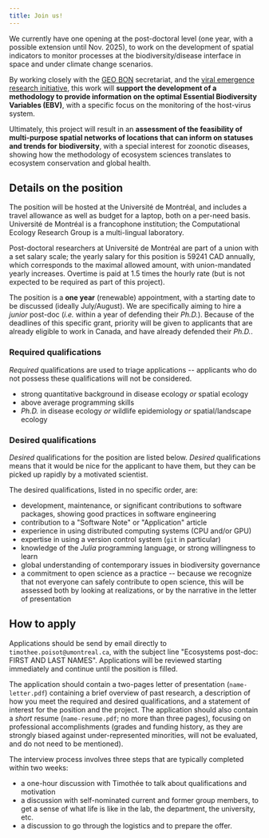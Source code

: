 ```yaml
---
title: Join us!
---
```


We currently have one opening at the post-doctoral level (one year, with a
possible extension until Nov. 2025), to work on the development of spatial
indicators to monitor processes at the biodiversity/disease interface in space
and under climate change scenarios.

By working closely with the [GEO BON](https://geobon.org/) secretariat, and the
[viral emergence research initiative](https://www.viralemergence.org/), this
work will **support the development of a methodology to provide information on
the optimal Essential Biodiversity Variables (EBV)**, with a specific focus on
the monitoring of the host-virus system.

Ultimately, this project will result in an **assessment of the feasibility of
multi-purpose spatial networks of locations that can inform on statuses and
trends for biodiversity**, with a special interest for zoonotic diseases,
showing how the methodology of ecosystem sciences translates to ecosystem
conservation and global health.

## Details on the position

The position will be hosted at the Université de Montréal, and includes a travel
allowance as well as budget for a laptop, both on a per-need basis. Université
de Montréal is a francophone institution; the Computational Ecology Research
Group is a multi-lingual laboratory.

Post-doctoral researchers at Université de Montréal are part of a union with a
set salary scale; the yearly salary for this position is 59241 CAD annually,
which corresponds to the maximal allowed amount, with union-mandated yearly
increases. Overtime is paid at 1.5 times the hourly rate (but is not expected to
be required as part of this project).

The position is a **one year** (renewable) appointment, with a starting date to
be discussed (ideally July/August). We are specifically aiming to hire a
*junior* post-doc (*i.e.* within a year of defending their *Ph.D.*). Because of
the deadlines of this specific grant, priority will be given to applicants that
are already eligible to work in Canada, and have already defended their *Ph.D.*.

### Required qualifications

*Required* qualifications are used to triage applications -- applicants who do
not possess these qualifications will not be considered.

- strong quantitative background in disease ecology *or* spatial ecology
- above average programming skills
- *Ph.D.* in disease ecology *or* wildlife epidemiology *or* spatial/landscape ecology

### Desired qualifications

*Desired* qualifications for the position are listed below. *Desired*
qualifications means that it would be nice for the applicant to have them, but
they can be picked up rapidly by a motivated scientist.

The desired qualifications, listed in no specific order, are:

- development, maintenance, or significant contributions to software packages,
  showing good practices in software engineering
- contribution to a "Software Note" or "Application" article
- experience in using distributed computing systems (CPU and/or GPU)
- expertise in using a version control system (`git` in particular)
- knowledge of the *Julia* programming language, or strong willingness to learn
- global understanding of contemporary issues in biodiversity governance
- a commitment to open science as a practice -- because we recognize that not
  everyone can safely contribute to open science, this will be assessed both by
  looking at realizations, or by the narrative in the letter of presentation

## How to apply

Applications should be send by email directly to `timothee.poisot@umontreal.ca`,
with the subject line "Ecosystems post-doc: FIRST AND LAST NAMES". Applications
will be reviewed starting immediately and continue until the position is filled.

The application should contain a two-pages letter of presentation
(`name-letter.pdf`) containing a brief overview of past research, a description
of how you meet the required and desired qualifications, and a statement of
interest for the position and the project. The application should also contain a
*short* resume (`name-resume.pdf`; no more than three pages), focusing on
professional accomplishments (grades and funding history, as they are strongly
biased against under-represented minorities, will not be evaluated, and do not
need to be mentioned).

The interview process involves three steps that are typically completed within
two weeks:

- a one-hour discussion with Timothée to talk about qualifications and
motivation
- a discussion with self-nominated current and former group members,
to get a sense of what life is like in the lab, the department, the university,
etc.
- a discussion to go through the logistics and to prepare the
offer.
